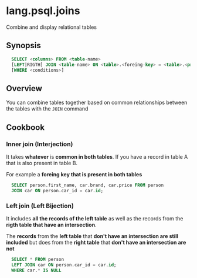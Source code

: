 # lang.psql.joins

Combine and display relational tables

## Synopsis

```sql
  SELECT <columns> FROM <table-name>
  [LEFT|RIGTH] JOIN <table-name> ON <table>.<foreing-key> = <table>.<primary-key>;
  [WHERE <conditions>]
```

## Overview

You can combine tables together based on common relationships between the
tables with the `JOIN` command

## Cookbook

### Inner join (Interjection)

It takes **whatever** is **common in both tables**. If you have a record in
table A that is also present in table B.

For example a **foreing key that is present in both tables**

```sql
  SELECT person.first_name, car.brand, car.price FROM person
  JOIN car ON person.car_id = car.id;
```

### Left join (Left Bijection)

It includes **all the records of the left table** as well as the records from
the **rigth table that have an intersection**.

The **records** from the **left table** that **don't have an intersection are
still included** but does from the **right table** that **don't have an
intersection are not**

```sql
  SELECT * FROM person
  LEFT JOIN car ON person.car_id = car.id;
  WHERE car.* IS NULL
```
